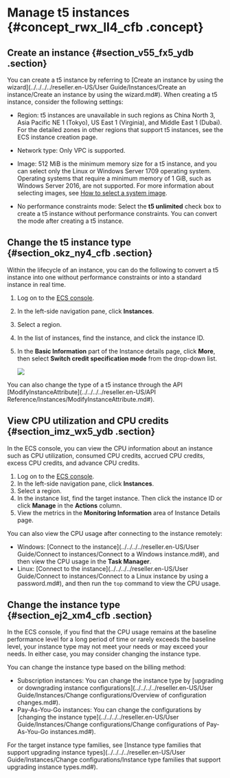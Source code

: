 # Manage t5 instances {#concept_rwx_ll4_cfb .concept}

## Create an instance {#section_v55_fx5_ydb .section}

You can create a t5 instance by referring to [Create an instance by using the wizard](../../../../reseller.en-US/User Guide/Instances/Create an instance/Create an instance by using the wizard.md#). When creating a t5 instance, consider the following settings:

-   Region: t5 instances are unavailable in such regions as China North 3, Asia Pacific NE 1 \(Tokyo\), US East 1 \(Virginia\), and Middle East 1 \(Dubai\). For the detailed zones in other regions that support t5 instances, see the ECS instance creation page.

-   Network type: Only VPC is supported.

-   Image: 512 MiB is the minimum memory size for a t5 instance, and you can select only the Linux or Windows Server 1709 operating system. Operating systems that require a minimum memory of 1 GiB, such as Windows Server 2016, are not supported. For more information about selecting images, see [How to select a system image](https://partners-intl.aliyun.com/help/faq-detail/40651.htm).

-   No performance constraints mode: Select the **t5 unlimited** check box to create a t5 instance without performance constraints. You can convert the mode after creating a t5 instance.


## Change the t5 instance type {#section_okz_ny4_cfb .section}

Within the lifecycle of an instance, you can do the following to convert a t5 instance into one without performance constraints or into a standard instance in real time.

1.  Log on to the [ECS console](https://partners-intl.console.aliyun.com/#/ecs).
2.  In the left-side navigation pane, click **Instances**.
3.  Select a region.
4.  In the list of instances, find the instance, and click the instance ID.
5.  In the **Basic Information** part of the Instance details page, click **More**, then select **Switch credit specification mode** from the drop-down list.

    ![](http://static-aliyun-doc.oss-cn-hangzhou.aliyuncs.com/assets/img/21272/153935069612028_en-US.png)


You can also change the type of a t5 instance through the API [ModifyInstanceAttribute](../../../../reseller.en-US/API Reference/Instances/ModifyInstanceAttribute.md#).

## View CPU utilization and CPU credits {#section_imz_wx5_ydb .section}

In the ECS console, you can view the CPU information about an instance such as CPU utilization, consumed CPU credits, accrued CPU credits, excess CPU credits, and advance CPU credits.

1.  Log on to the [ECS console](https://partners-intl.console.aliyun.com/#/ecs).
2.  In the left-side navigation pane, click **Instances**.
3.  Select a region.
4.  In the instance list, find the target instance. Then click the instance ID or click **Manage** in the **Actions** column.
5.  View the metrics in the **Monitoring Information** area of Instance Details page.

You can also view the CPU usage after connecting to the instance remotely:

-   Windows: [Connect to the instance](../../../../reseller.en-US/User Guide/Connect to instances/Connect to a Windows instance.md#), and then view the CPU usage in the **Task Manager**.
-   Linux: [Connect to the instance](../../../../reseller.en-US/User Guide/Connect to instances/Connect to a Linux instance by using a password.md#), and then run the `top` command to view the CPU usage.

## Change the instance type {#section_ej2_xm4_cfb .section}

In the ECS console, if you find that the CPU usage remains at the baseline performance level for a long period of time or rarely exceeds the baseline level, your instance type may not meet your needs or may exceed your needs. In either case, you may consider changing the instance type.

You can change the instance type based on the billing method:

-   Subscription instances: You can change the instance type by [upgrading or downgrading instance configurations](../../../../reseller.en-US/User Guide/Instances/Change configurations/Overview of configuration changes.md#).
-   Pay-As-You-Go instances: You can change the configurations by [changing the instance type](../../../../reseller.en-US/User Guide/Instances/Change configurations/Change configurations of Pay-As-You-Go instances.md#).

For the target instance type families, see [Instance type families that support upgrading instance types](../../../../reseller.en-US/User Guide/Instances/Change configurations/Instance type families that support upgrading instance types.md#).

